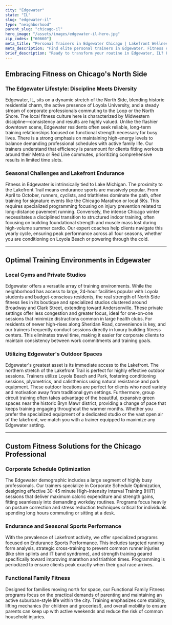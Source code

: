 ```yaml
---
city: "Edgewater"
state: "IL"
slug: "edgewater-il"
type: "neighborhood"
parent_slug: "chicago-il"
hero_image: "/assets/images/edgewater-il-hero.jpg"
zip_codes: ["60660"]
meta_title: "Personal Trainers in Edgewater Chicago | Lakefront Wellness"
meta_description: "Find elite personal trainers in Edgewater. Fitness experts near the lakefront trails, running programs, and senior fitness."
brief_description: "Ready to transform your routine in Edgewater, IL? Find your perfect certified personal trainer specializing in everything from corporate fitness scheduling to optimizing your Lakefront Trail runs. Our service matches you with expert coaches near Andersonville, Loyola Park, or your high-rise gym. Stop wasting time on ineffective workouts. Start achieving measurable results with customized programming designed for the rigorous Chicago lifestyle. Unlock Midwestern discipline and consistency today by connecting with a top-rated local coach tailored to your unique goals and schedule demands."
---
```

## Embracing Fitness on Chicago's North Side

### The Edgewater Lifestyle: Discipline Meets Diversity

Edgewater, IL, sits on a dynamic stretch of the North Side, blending historic residential charm, the active presence of Loyola University, and a steady stream of corporate professionals commuting to the Loop or the North Shore. The local fitness culture here is characterized by Midwestern discipline—consistency and results are highly valued. Unlike the flashier downtown scene, Edgewater residents often seek reliable, long-term training relationships focused on functional strength necessary for busy lives. There is a strong emphasis on maintaining high-energy levels to balance demanding professional schedules with active family life. Our trainers understand that efficiency is paramount for clients fitting workouts around their Metra or Red Line commutes, prioritizing comprehensive results in limited time slots.

### Seasonal Challenges and Lakefront Endurance

Fitness in Edgewater is intrinsically tied to Lake Michigan. The proximity to the Lakefront Trail means endurance sports are massively popular. From April to October, runners, cyclists, and triathletes dominate the path, often training for signature events like the Chicago Marathon or local 5Ks. This requires specialized programming focusing on injury prevention related to long-distance pavement running. Conversely, the intense Chicago winter necessitates a disciplined transition to structured indoor training, often focusing on building foundational strength and muscle mass lost during high-volume summer cardio. Our expert coaches help clients navigate this yearly cycle, ensuring peak performance across all four seasons, whether you are conditioning on Loyola Beach or powering through the cold.

---

## Optimal Training Environments in Edgewater

### Local Gyms and Private Studios

Edgewater offers a versatile array of training environments. While the neighborhood has access to large, 24-hour facilities popular with Loyola students and budget-conscious residents, the real strength of North Side fitness lies in its boutique and specialized studios clustered around Broadway and Clark Street, extending toward Andersonville. These private settings offer less congestion and greater focus, ideal for one-on-one sessions that minimize distractions common in large health clubs. For residents of newer high-rises along Sheridan Road, convenience is key, and our trainers frequently conduct sessions directly in luxury building fitness centers. This eliminates travel time, making it easier for corporate clients to maintain consistency between work commitments and training goals.

### Utilizing Edgewater's Outdoor Spaces

Edgewater's greatest asset is its immediate access to the Lakefront. The northern stretch of the Lakefront Trail is perfect for highly effective outdoor sessions. Trainers utilize Loyola Beach and Park, fostering conditioning sessions, plyometrics, and calisthenics using natural resistance and park equipment. These outdoor locations are perfect for clients who need variety and motivation away from traditional gym settings. Furthermore, group circuit training often takes advantage of the beautiful, expansive green spaces near the historic Bryn Mawr district, providing a change of pace that keeps training engaging throughout the warmer months. Whether you prefer the specialized equipment of a dedicated studio or the vast open air of the lakefront, we match you with a trainer equipped to maximize any Edgewater setting.

---

## Custom Fitness Solutions for the Chicago Professional

### Corporate Schedule Optimization

The Edgewater demographic includes a large segment of highly busy professionals. Our trainers specialize in Corporate Schedule Optimization, designing effective 30-45 minute High-Intensity Interval Training (HIIT) sessions that deliver maximum caloric expenditure and strength gains, fitting seamlessly into demanding workday routines. Programs focus heavily on posture correction and stress reduction techniques critical for individuals spending long hours commuting or sitting at a desk.

### Endurance and Seasonal Sports Performance

With the prevalence of Lakefront activity, we offer specialized programs focused on Endurance Sports Performance. This includes targeted running form analysis, strategic cross-training to prevent common runner injuries (like shin splints and IT band syndrome), and strength training geared specifically toward improving marathon and triathlon times. Programming is periodized to ensure clients peak exactly when their goal race arrives.

### Functional Family Fitness

Designed for families moving north for space, our Functional Family Fitness programs focus on the practical demands of parenting and maintaining an active suburban-style life within the city. Training emphasizes core stability, lifting mechanics (for children and groceries!), and overall mobility to ensure parents can keep up with active weekends and reduce the risk of common household injuries.